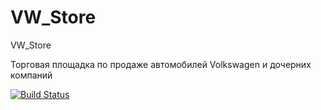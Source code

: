# VW_Store
VW_Store

Торговая площадка по продаже автомобилей Volkswagen и дочерних компаний

[![Build Status](https://travis-ci.org/Fokusnica/VW_Store.svg?branch=development)](https://travis-ci.org/Fokusnica/VW_Store)
